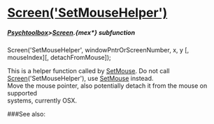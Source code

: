 # [Screen('SetMouseHelper')](Screen-SetMouseHelper) 
##### [Psychtoolbox](Psychtoolbox)>[Screen](Screen).{mex*} subfunction

Screen('SetMouseHelper', windowPntrOrScreenNumber, x, y [, mouseIndex][, detachFromMouse]);

This is a helper function called by [SetMouse](SetMouse).  Do not call  
[Screen](Screen)('SetMouseHelper'), use [SetMouse](SetMouse) instead.  
Move the mouse pointer, also potentially detach it from the mouse on supported  
systems, currently OSX.  


###See also:

